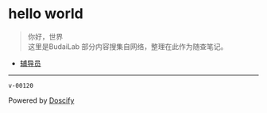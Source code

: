 # hello world

> 你好，世界  
> 这里是BudaiLab
> 部分内容搜集自网络，整理在此作为随查笔记。
* [辅导员](/FDY/)
---
`v-00120`

 Powered by [Doscify](https://docsify.js.org/#/zh-cn/)
